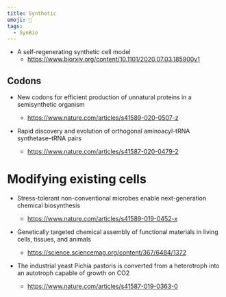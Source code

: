 ```yaml
---
title: Synthetic 
emoji: 🧬 
tags:
  - SynBio
---
```


* A self-regenerating synthetic cell model
    - https://www.biorxiv.org/content/10.1101/2020.07.03.185900v1


## Codons
* New codons for efficient production of unnatural proteins in a semisynthetic organism
  - https://www.nature.com/articles/s41589-020-0507-z

* Rapid discovery and evolution of orthogonal aminoacyl-tRNA synthetase–tRNA pairs
  - https://www.nature.com/articles/s41587-020-0479-2

# Modifying existing cells
* Stress-tolerant non-conventional microbes enable next-generation chemical biosynthesis
  - https://www.nature.com/articles/s41589-019-0452-x

* Genetically targeted chemical assembly of functional materials in living cells, tissues, and animals
  - https://science.sciencemag.org/content/367/6484/1372

* The industrial yeast Pichia pastoris is converted from a heterotroph into an autotroph capable of growth on CO2
  - https://www.nature.com/articles/s41587-019-0363-0